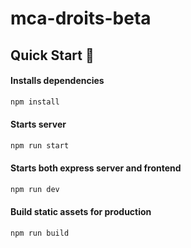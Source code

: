 # mca-droits-beta

## Quick Start 🚀

#### Installs dependencies

```bash
npm install
```

#### Starts server

```bash
npm run start
```

#### Starts both express server and frontend

```bash
npm run dev
```

#### Build static assets for production

```bash
npm run build
```
